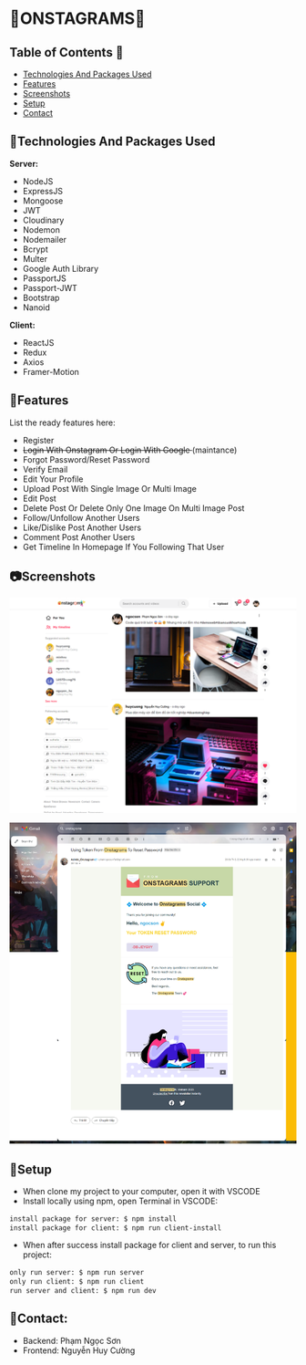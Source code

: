 # :star2:ONSTAGRAMS:star2:


## Table of Contents :bookmark:
* [Technologies And Packages Used](#mag_righttechnologies-and-packages-used)
* [Features](#pencilfeatures)
* [Screenshots](#camerascreenshots)
* [Setup](#wrenchsetup)
* [Contact](#e-mailcontact)


## :mag_right:Technologies And Packages Used
**Server:** 
- NodeJS
- ExpressJS
- Mongoose
- JWT
- Cloudinary
- Nodemon
- Nodemailer
- Bcrypt
- Multer
- Google Auth Library
- PassportJS
- Passport-JWT
- Bootstrap
- Nanoid

**Client:** 
- ReactJS
- Redux
- Axios
- Framer-Motion


## :pencil:Features
List the ready features here:
- Register
- <del> Login With Onstagram Or Login With Google </del> (maintance)
- Forgot Password/Reset Password
- Verify Email
- Edit Your Profile
- Upload Post With Single Image Or Multi Image
- Edit Post
- Delete Post Or Delete Only One Image On Multi Image Post
- Follow/Unfollow Another Users
- Like/Dislike Post Another Users
- Comment Post Another Users
- Get Timeline In Homepage If You Following That User


## :camera:Screenshots
![Homepage screenshot](./screenshots/screenshots-readme.png)

![Reset Token Mail screenshot](./screenshots/forgot-pass.png)



## :wrench:Setup

- When clone my project to your computer, open it with VSCODE
- Install locally using npm, open Terminal in VSCODE:

```
install package for server: $ npm install
install package for client: $ npm run client-install

```

- When after success install package for client and server, to run this project:
```
only run server: $ npm run server
only run client: $ npm run client
run server and client: $ npm run dev
```

## :e-mail:Contact:
- Backend: Phạm Ngọc Sơn
- Frontend: Nguyễn Huy Cường
